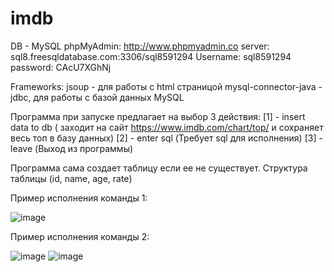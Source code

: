 # imdb
DB - MySQL
phpMyAdmin: http://www.phpmyadmin.co
server: sql8.freesqldatabase.com:3306/sql8591294
Username: sql8591294
password: CAcU7XGhNj

Frameworks:
  jsoup - для работы с html страницой
  mysql-connector-java - jdbc, для работы с базой данных MySQL

Программа при запуске предлагает на выбор 3 действия:
  [1] - insert data to db ( заходит на сайт https://www.imdb.com/chart/top/ и сохраняет весь топ в базу данных)
  [2] - enter sql (Требует sql для исполнения)
  [3] - leave (Выход из программы)

Программа сама создает таблицу если ее не существует.
Структура таблицы (id, name, age, rate)

Пример исполнения команды 1:

![image](https://user-images.githubusercontent.com/45192232/213996688-47c8def5-79c3-4435-b75e-b7c6062b5b56.png)

Пример исполнения команды 2:

![image](https://user-images.githubusercontent.com/45192232/213996212-f4f22a0b-224d-4140-b39d-6aee933ff0b9.png)
![image](https://user-images.githubusercontent.com/45192232/213996226-10f1a327-d68d-4318-8d28-b0e79345361f.png)
